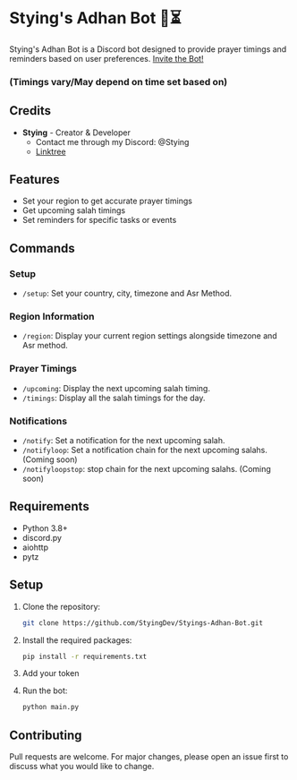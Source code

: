 # Stying's Adhan Bot 🕌⏳

Stying's Adhan Bot is a Discord bot designed to provide prayer timings and reminders based on user preferences.
[Invite the Bot!](https://discord.com/oauth2/authorize?client_id=1229836097702596679&permissions=277025441856&scope=bot)

### (Timings vary/May depend on time set based on)

## Credits

- **Stying** - Creator & Developer
  - Contact me through my Discord: @Stying
  - [Linktree](https://linktr.ee/stying)

## Features

- Set your region to get accurate prayer timings
- Get upcoming salah timings
- Set reminders for specific tasks or events

## Commands

### Setup
- `/setup`: Set your country, city, timezone and Asr Method.

### Region Information
- `/region`: Display your current region settings alongside timezone and Asr method.

### Prayer Timings
- `/upcoming`: Display the next upcoming salah timing.
- `/timings`: Display all the salah timings for the day.

### Notifications
- `/notify`: Set a notification for the next upcoming salah.
- `/notifyloop`: Set a notification chain for the next upcoming salahs. (Coming soon)
- `/notifyloopstop`: stop chain for the next upcoming salahs. (Coming soon)

## Requirements

- Python 3.8+
- discord.py
- aiohttp
- pytz

## Setup

1. Clone the repository:
   ```bash
   git clone https://github.com/StyingDev/Styings-Adhan-Bot.git

2. Install the required packages:

    ```bash
    pip install -r requirements.txt

3. Add your token

4. Run the bot:
   
    ```bash
    python main.py

## Contributing

Pull requests are welcome. For major changes, please open an issue first to discuss what you would like to change.
